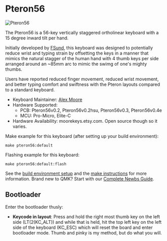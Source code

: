 # Pteron56

![Pteron56](https://i.imgur.com/kt1RSi9h.jpg)

The Pteron56 is a 56-key vertically staggered ortholinear keyboard with a 15 degree inward tilt per hand. 

Initially developed by [FSund](https://github.com/fsund), this keyboard was designed to potentially reduce wrist and typing strain by offsetting the keys in a manner that mimics the natural stagger of the human hand with 4 thumb keys per side arranged around an ~85mm arc to mimic the swimg of one's mighty thumbs.

Users have reported reduced finger movement, reduced wrist movement, and better typing comfort and swiftness with the Pteron layouts compared to a standard keyboard. 

* Keyboard Maintainer: [Alex Moore](https://github.com/kraken-jokes)
* Hardware Supported:
    * PCB: Pteron56v0.2, Pteron56v0.2hsu, Pteron56v0.3, Pteron56v0.4e
    * MCU: Pro-Micro, Elite-C
* Hardware Availability: moorekeys.etsy.com. Open source though so it varies.

Make example for this keyboard (after setting up your build environment):

    make pteron56:default

Flashing example for this keyboard:

    make pteron56:default:flash
  
See the [build environment setup](https://docs.qmk.fm/#/getting_started_build_tools) and the [make instructions](https://docs.qmk.fm/#/getting_started_make_guide) for more information. Brand new to QMK? Start with our [Complete Newbs Guide](https://docs.qmk.fm/#/newbs).

## Bootloader

Enter the bootloader thusly:
* **Keycode in layout**: Press and hold the right most thumb key on the left side (LT(2(KC_ALT)) and while that is held, hit the top left key on the left side of the keyboard (KC_ESC) which will reset the board and enter bootloader mode. 
Thumb and pinky is my method, but do what you will.
